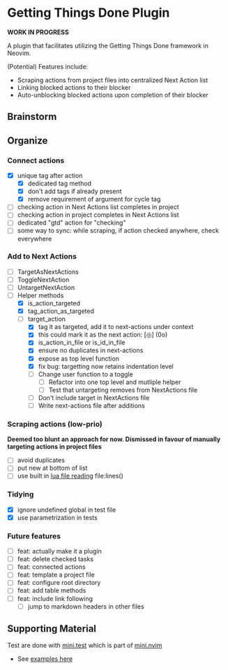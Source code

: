 # Getting Things Done Plugin

**WORK IN PROGRESS**

A plugin that facilitates utilizing the Getting Things Done framework in Neovim.

(Potential) Features include:

* Scraping actions from project files into centralized Next Action list
* Linking blocked actions to their blocker
* Auto-unblocking blocked actions upon completion of their blocker

## Brainstorm

## Organize

### Connect actions

- [x] unique tag after action
  - [x] dedicated tag method
  - [x] don't add tags if already present
  - [x] remove requirement of argument for cycle tag
- [ ] checking action in Next Actions list completes in project [](asdf)
- [ ] checking action in project completes in Next Actions list
- [ ] dedicated "gtd" action for "checking"
- [ ] some way to sync: while scraping, if action checked anywhere, check everywhere

### Add to Next Actions

- [ ] TargetAsNextActions
- [ ] ToggleNextAction
- [ ] UntargetNextAction
- [ ] Helper methods
  - [x] is_action_targeted
  - [x] tag_action_as_targeted
  - [ ] target_action
    - [x] tag it as targeted, add it to next-actions under context
    - [x] this could mark it as the next action: [◎] (<c-k>0o)
    - [x] is_action_in_file or is_id_in_file
    - [x] ensure no duplicates in next-actions
    - [x] expose as top level function
    - [x] fix bug: targetting now retains indentation level
    - [ ] Change user function to a toggle
      - [ ] Refactor into one top level and mutliple helper
      - [ ] Test that untargeting removes from NextActions file
    - [ ] Don't include target in NextActions file
    - [ ] Write next-actions file after additions

### Scraping actions (low-prio)

**Deemed too blunt an approach for now. Dismissed in favour of
manually targeting actions in project files**

- [ ] avoid duplicates
- [ ] put new at bottom of list
- [ ] use built in [lua file reading](/home/crundallt/opt/neovim/build/share/nvim/runtime/doc/luaref.txt) file:lines()

### Tidying

- [x] ignore undefined global in test file
- [x] use parametrization in tests

### Future features

- [ ] feat: actually make it a plugin
- [ ] feat: delete checked tasks
- [ ] feat: connected actions
- [ ] feat: template a project file
- [ ] feat: configure root directory
- [ ] feat: add table methods
- [ ] feat: include link following
  - [ ] jump to markdown headers in other files

## Supporting Material

Test are done with [mini.test](https://github.com/echasnovski/mini.test) which is part of
[mini.nvim](https://github.com/echasnovski/mini.nvim/blob/main/README.md)
- See [examples here](https://github.com/echasnovski/mini.nvim/blob/main/TESTING.md#test-parametrization)
